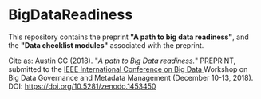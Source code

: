 # BigDataReadiness

This repository contains the preprint **"A path to big data readiness"**, and the **"Data checklist modules"** associated with the preprint.

Cite as: Austin CC (2018). "*A path to Big Data readiness.*" PREPRINT, submitted to the [IEEE International Conference on Big Data ](http://cci.drexel.edu/bigdata/bigdata2018/) Workshop on Big Data Governance and Metadata Management (December 10-13, 2018). DOI: https://doi.org/10.5281/zenodo.1453450 
